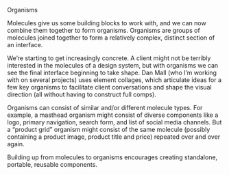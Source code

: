 Organisms

Molecules give us some building blocks to work with, and we can now combine them together to form organisms. Organisms are
groups of molecules joined together to form a relatively complex, distinct section of an interface.

We’re starting to get increasingly concrete. A client might not be terribly interested in the molecules of a design system, but
with organisms we can see the final interface beginning to take shape. Dan Mall (who I’m working with on several projects) uses
element collages, which articulate ideas for a few key organisms to facilitate client conversations and shape the visual
direction (all without having to construct full comps).

Organisms can consist of similar and/or different molecule types. For example, a masthead organism might consist of diverse
components like a logo, primary navigation, search form, and list of social media channels. But a “product grid” organism might
consist of the same molecule (possibly containing a product image, product title and price) repeated over and over again.

Building up from molecules to organisms encourages creating standalone, portable, reusable components.